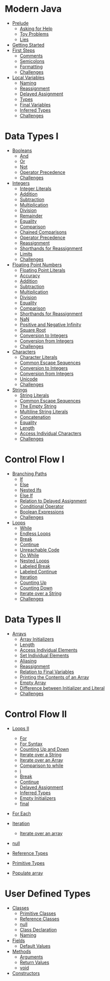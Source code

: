 <!-- # For Contributors
- [For Contributors](./paths.md)
    - [baeldung's getting started course](./examples/baeldung.md)
    - [Core Java Volume II](./examples/core_java_vol2.md)
    - [dev.java](./examples/dev_java.md)
    - [geeksforgeeks](./examples/geeksforgeeks.md)
    - [javatpoint](./examples/javatpoint.md)
    - [Scala Book](./examples/scala_book.md)
    - ["The Java Programming Language" (1st or 2nd ed)](./examples/the_java_programming_language_og.md)
    - ["The Java Tutorial" (3rd ed)](./examples/the_java_tutorial_3rd_edition.md)
    - [The Java Tutorials, online](./examples/the_java_tutorials.md)
    - [Tour of Scala](./examples/tour_of_scala.md)
    - [tutorialspoint](./examples/tutorialspoint.md)
    - [tutorialspoint paid course](./examples/tutorialspoint_paid.md)
    - [w3schools](./examples/w3schools.md) -->

# Modern Java

- [Prelude](./prelude.md)
    - [Asking for Help](./prelude/asking_for_help.md)
    - [Toy Problems](./prelude/toy_problems.md)
    - [Lies](./prelude/lies.md)
- [Getting Started](./getting_started.md)
- [First Steps](./first_steps.md)
    - [Comments](./first_steps/comments.md)
    - [Semicolons](./first_steps/semicolon.md)
    - [Formatting](./first_steps/formatting.md)
    - [Challenges](./first_steps/challenges.md)
- [Local Variables](./variables.md)
    - [Naming](./variables/naming.md)
    - [Reassignment](./variables/reassignment.md)
    - [Delayed Assignment](./variables/delayed_assignment.md)
    - [Types](./variables/types.md)
    - [Final Variables](./variables/final_variables.md)
    - [Inferred Types](./variables/inferred_types.md)
    - [Challenges](./variables/challenges.md)

# Data Types I

- [Booleans](./boolean.md)
    - [And](./boolean/and.md)
    - [Or](./boolean/or.md)
    - [Not](./boolean/not.md)
    - [Operator Precedence](./boolean/operator_precedence.md)
    - [Challenges](./boolean/challenges.md)
- [Integers](./integers.md)
    - [Integer Literals](./integers/integer_literals.md)
    - [Addition](./integers/addition.md)
    - [Subtraction](./integers/subtraction.md)
    - [Multiplication](./integers/multiplication.md)
    - [Division](./integers/division.md)
    - [Remainder](./integers/remainder.md)
    - [Equality](./integers/equality.md)
    - [Comparison](./integers/comparison.md)
    - [Chained Comparisons](./integers/chained_comparisons.md)
    - [Operator Precedence](./integers/operator_precedence.md)
    - [Reassignment](./integers/reassignment.md)
    - [Shorthands for Reassignment](./integers/shorthands_for_reassignment.md)
    - [Limits](./integers/limits.md)
    - [Challenges](./integers/challenges.md)
- [Floating Point Numbers](./floating_point_numbers.md)
    - [Floating Point Literals](./floating_point_numbers/floating_point_literals.md)
    - [Accuracy](./floating_point_numbers/accuracy.md)
    - [Addition](./floating_point_numbers/addition.md)
    - [Subtraction](./floating_point_numbers/subtraction.md)
    - [Multiplication](./floating_point_numbers/multiplication.md)
    - [Division](./floating_point_numbers/division.md)
    - [Equality](./floating_point_numbers/equality.md)
    - [Comparison](./floating_point_numbers/comparison.md)
    - [Shorthands for Reassignment](./floating_point_numbers/shorthands_for_reassignment.md)
    - [NaN](./floating_point_numbers/nan.md)
    - [Positive and Negative Infinity](./floating_point_numbers/positive_and_negative_infinity.md)
    - [Square Root](./floating_point_numbers/square_root.md)
    - [Conversion to Integers](./floating_point_numbers/conversion_to_integers.md)
    - [Conversion from Integers](./floating_point_numbers/conversion_from_integers.md)
    - [Challenges](./floating_point_numbers/challenges.md)
- [Characters](./characters.md)
    - [Character Literals](./characters/character_literals.md)
    - [Common Escape Sequences](./characters/common_escape_sequences.md)
    - [Conversion to Integers](./characters/conversion_to_integers.md)
    - [Conversion from Integers](./characters/conversion_from_integers.md)
    - [Unicode](./characters/unicode.md)
    - [Challenges](./characters/challenges.md)
- [Strings](./strings.md)
    - [String Literals](./strings/string_literals.md)
    - [Common Escape Sequences](./strings/common_escape_sequences.md)
    - [The Empty String](./strings/empty_string.md)
    - [Multiline String Literals](./strings/multiline.md)
    - [Concatenation](./strings/concatenation.md)
    - [Equality](./strings/equality.md)
    - [Length](./strings/length.md)
    - [Access Individual Characters](./strings/access_individual_characters.md)
    - [Challenges](./strings/challenges.md)

# Control Flow I

- [Branching Paths](./branching_paths.md)
    - [If](./branching_logic/if.md)
    - [Else](./branching_logic/else.md)
    - [Nested Ifs](./branching_logic/nested_ifs.md)
    - [Else If](./branching_logic/else_if.md)
    - [Relation to Delayed Assignment](./branching_logic/relation_to_delayed_assignment.md)
    - [Conditional Operator](./branching_logic/conditional_operator.md)
    - [Boolean Expressions](./branching_logic/boolean_expressions.md)
    - [Challenges](./branching_logic/challenges.md)
- [Loops](./loops.md)
    - [While](./loops/while.md)
    - [Endless Loops](./loops/endless_loops.md)
    - [Break](./loops/break.md)
    - [Continue](./loops/continue.md)
    - [Unreachable Code](./loops/unreachable_code.md)
    - [Do While](./loops/do_while.md)
    - [Nested Loops](./loops/nested_loops.md)
    - [Labeled Break](./loops/labeled_break.md)
    - [Labeled Continue](./loops/labeled_continue.md)
    - [Iteration](./loops/iteration.md)
    - [Counting Up](./loops/counting_up.md)
    - [Counting Down](./loops/counting_down.md)
    - [Iterate over a String](./loops/iterate_over_a_string.md)
    - [Challenges](./loops/challenges.md)

# Data Types II

- [Arrays](./arrays.md)
    - [Array Initializers](./arrays/array_initializers.md)
    - [Length](./arrays/length.md)
    - [Access Individual Elements](./arrays/access_individual_elements.md)
    - [Set Individual Elements](./arrays/set_individual_elements.md)
    - [Aliasing](./arrays/aliasing.md)
    - [Reassignment](./arrays/reassignment.md)
    - [Relation to Final Variables](./arrays/relation_to_final_variables.md)
    - [Printing the Contents of an Array](./arrays/printing_the_contents_of_an_array.md)
    - [Empty Array](./arrays/empty_array.md)
    - [Difference between Initializer and Literal](./arrays/difference_between_initializer_and_literal.md)
    - [Challenges](./arrays/challenges)

# Control Flow II

- [Loops II](./loops_ii.md)
    - [For](./loops_ii/for.md)
    - [For Syntax](./loops_ii/for_syntax.md)
    - [Counting Up and Down](./loops_ii/for_counting_up_and_down.md)
    - [Iterate over a String](./loops_ii/iterate_over_a_string.md)
    - [Iterate over an Array](./loops_ii/iterate_over_an_array.md)
    - [Comparison to while](./loops_ii/comparison_to_while.md)
    - [i](./loops_ii/i.md)
    - [Break](./loops_ii/break.md)
    - [Continue](./loops_ii/continue.md)
    - [Delayed Assignment](./loops_ii/delayed_assignment.md)
    - [Inferred Types](./loops_ii/inferred_types.md)
    - [Empty Initializers](./loops_ii/empty_initializers.md)
    - [final]()
- [For Each]()

- [Iteration]()
    - [Iterate over an array]()

- [null](./null.md)
- [Reference Types]()
- [Primitive Types]()
- [Populate array]()

# User Defined Types

- [Classes](./classes.md)
    - [Primitive Classes](./classes/primitive_classes.md)
    - [Reference Classes](./classes/reference_classes.md)
    - [null](./classes/null.md)
    - [Class Declaration](./classes/class_declaration.md)
    - [Naming](./classes/naming.md)
- [Fields](./fields.md)
    - [Default Values](./fields/default_values.md)
- [Methods](./methods.md)
    - [Arguments](./methods/arguments.md)
    - [Return Values](./methods/return_values.md)
    - [void](./methods/void.md)
- [Constructors](./constructors.md)

<!--
Arrays
copy an array (System.arrayCopy, for loop)
Generics
Maven
XML
Pom
byte, short, long
Multiversal Equality
Reflection
    Cover Invoking *public* constructs
Annotations
Javadoc and Documentation comments 
-->

<!--
# Legacy Java
- [Legacy Java]()
    - [Prelude]()
    - [Subpar]()
        - [Short]()
        - [Scanner]()
        - [File]()
        - [Swing]()
        - [Date]()
    - [Crusty]()
        - [Vector]()
        - [Hashtable]()
    - [Already Removed]()
        - [Applets]()
        - [Finalization]()
-->

<!--
# Tour of Java
- [Tour of Java](./tour_of_java.md)
    - [Introduction]()
    - [Basics]()
    - [Classes]()
    - [Methods]()
    - [Interfaces]()
    - [Exceptions]()
    - [Collections]()
    - [Enums]()
    - [Records]()
    - [Generic Classes]()
    - [Inner Classes]()
    - [Annotations]()
    - [Reflection]()
-->

<!--
- Introduction
- Basics
- Unified Types
- Classes
- Default Parameter Values
- Named Arguments
- Traits
- Tuples
- Class Composition with Mixins
- Higher-order Functions
- Multiple Parameter Lists
- Case Classes
- Pattern Matching
- Singleton Objects
- Regular Expression Patterns
- Extractor Objects
- For Comprehensions
- Generic Classes
- Variances
- Upper Type Bounds
- Lower Type Bounds
- Abstract Type Members
- Implicit Conversions
- Polymorphic Methods
- Type Inference
- Operators

- Packages and Imports
- Top Level Definitions in Packages

- Virtual Threads
- Foreign Memory API
- jextract
- Cleaner api

- StructuredTaskScope
- Executors

    - [Build Tool]
        - [Maven]
            - Dependencies

```xml
<?xml version="1.0" encoding="UTF-8"?>
<project xmlns="http://maven.apache.org/POM/4.0.0"
         xmlns:xsi="http://www.w3.org/2001/XMLSchema-instance"
         xsi:schemaLocation="http://maven.apache.org/POM/4.0.0 http://maven.apache.org/xsd/maven-4.0.0.xsd">
    <modelVersion>4.0.0</modelVersion>

    <groupId>org.example</groupId>
    <artifactId>project</artifactId>
    <version>1.0-SNAPSHOT</version>

    <properties>
        <maven.compiler.source>19</maven.compiler.source>
        <maven.compiler.target>19</maven.compiler.target>
        <project.build.sourceEncoding>UTF-8</project.build.sourceEncoding>
    </properties>

</project>
```

- Getting Started
- [Hello, World]()
- Data Types

    - Arrays
multi dimensional arrays
- Expressions
- Conditionals
- Loops
- Exceptions
    - Checked Exceptions
    - Unchecked Exceptions
- Interfaces
    - Sealed Interfaces
- Visibility Modifiers
- Types of Objects
- Records
- Enums
- Inheritance
    - Abstract Classes
    - Final Classes
    - Sealed Classes
- Inversion of Control
- JDBC
    - ResultSet
    - SQLException
- Service Provider
- jcmd
- jfr
- Custom JFR Events
- Logging
- XML
- UncheckedIOException
- Pattern Matching
- instanceof

- Maven before hikaricp
    - HikariCP for connection pool

System.console() over Scanner?
-->
